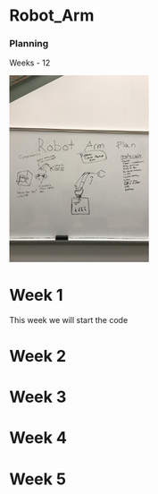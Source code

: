 # Robot_Arm

### Planning
 
 Weeks - 12
 
 <img src="Media/IMG-1114.jpg" width="250">
 
 # Week 1
 This week we will start the code
 
# Week 2 


# Week 3


# Week 4


# Week 5 

